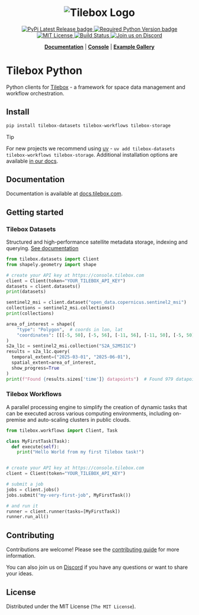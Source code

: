 <h1 align="center">
  <img src="https://storage.googleapis.com/tbx-web-assets-2bad228/banners/tilebox-banner.svg" alt="Tilebox Logo">
  <br>
</h1>

<div align="center">
  <a href="https://pypi.org/project/tilebox-workflows/">
    <img src="https://img.shields.io/pypi/v/tilebox-workflows.svg?style=flat-square&label=version&color=f43f5e" alt="PyPi Latest Release badge"/>
  </a>
  <a href="https://pypi.org/project/tilebox-workflows/">
    <img src="https://img.shields.io/pypi/pyversions/tilebox-workflows.svg?style=flat-square&logo=python&color=f43f5e&logoColor=f43f5e" alt="Required Python Version badge"/>
  </a>
  <a href="https://github.com/tilebox/tilebox-python/blob/main/LICENSE">
    <img src="https://img.shields.io/github/license/tilebox/tilebox-python.svg?style=flat-square&color=f43f5e" alt="MIT License"/>
  </a>
  <a href="https://github.com/tilebox/tilebox-python/actions">
    <img src="https://img.shields.io/github/actions/workflow/status/tilebox/tilebox-python/main.yml?style=flat-square&color=f43f5e" alt="Build Status"/>
  </a>
  <a href="https://tilebox.com/discord">
    <img src="https://img.shields.io/badge/Discord-%235865F2.svg?style=flat-square&logo=discord&logoColor=white" alt="Join us on Discord"/>
  </a>
</div>

<p align="center">
  <a href="https://docs.tilebox.com/"><b>Documentation</b></a>
  |
  <a href="https://console.tilebox.com/"><b>Console</b></a>
  |
  <a href="https://examples.tilebox.com/"><b>Example Gallery</b></a>
</p>

# Tilebox Python

Python clients for [Tilebox](https://tilebox.com) - a framework for space data management and workflow orchestration.

## Install

```bash
pip install tilebox-datasets tilebox-workflows tilebox-storage
```

> [!TIP]
> For new projects we recommend using [uv](https://docs.astral.sh/uv/) - `uv add tilebox-datasets tilebox-workflows tilebox-storage`. Additional installation options are available [in our docs](https://docs.tilebox.com/sdks/python/install).

## Documentation

Documentation is available at [docs.tilebox.com](https://docs.tilebox.com).

## Getting started

### Tilebox Datasets

Structured and high-performance satellite metadata storage, indexing and querying. [See documentation](https://docs.tilebox.com/datasets/introduction)

```python
from tilebox.datasets import Client
from shapely.geometry import shape

# create your API key at https://console.tilebox.com
client = Client(token="YOUR_TILEBOX_API_KEY")
datasets = client.datasets()
print(datasets)

sentinel2_msi = client.dataset("open_data.copernicus.sentinel2_msi")
collections = sentinel2_msi.collections()
print(collections)

area_of_interest = shape({
    "type": "Polygon",  # coords in lon, lat
    "coordinates": [[[-5, 50], [-5, 56], [-11, 56], [-11, 50], [-5, 50]]]}
)
s2a_l1c = sentinel2_msi.collection("S2A_S2MSI1C")
results = s2a_l1c.query(
  temporal_extent=("2025-03-01", "2025-06-01"),
  spatial_extent=area_of_interest,
  show_progress=True
)
print(f"Found {results.sizes['time']} datapoints")  # Found 979 datapoints
```


### Tilebox Workflows

A parallel processing engine to simplify the creation of dynamic tasks that can be executed across various computing environments, including on-premise and auto-scaling clusters in public clouds.

```python
from tilebox.workflows import Client, Task

class MyFirstTask(Task):
  def execute(self):
    print("Hello World from my first Tilebox task!")


# create your API key at https://console.tilebox.com
client = Client(token="YOUR_TILEBOX_API_KEY")

# submit a job
jobs = client.jobs()
jobs.submit("my-very-first-job", MyFirstTask())

# and run it
runner = client.runner(tasks=[MyFirstTask])
runner.run_all()
```

## Contributing

Contributions are welcome! Please see the [contributing guide](https://github.com/tilebox/tilebox-python/blob/main/CONTRIBUTING.md) for more information.

You can also join us on [Discord](https://tilebox.com/discord) if you have any questions or want to share your ideas.

## License

Distributed under the MIT License (`The MIT License`).
